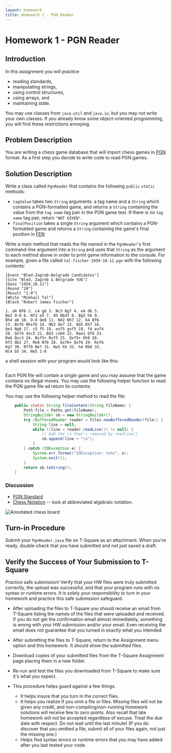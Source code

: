 ```yaml
---
layout: homework
title: Homework 1 - PGN Reader
---
```


# Homework 1 - PGN Reader

## Introduction

In this assignment you will practice

- reading standards,
- manipulating strings,
- using control structures,
- using arrays, and
- maintaining state.

You may use classes from `java.util` and `java.io`, but you may not write your own classes. If you already know some object-oriented programming, you will find these restrictions annoying.

## Problem Description

You are writing a chess game database that will import chess games in [PGN](http://www.saremba.de/chessgml/standards/pgn/pgn-complete.htm) format. As a first step you decide to write code to read PGN games.

## Solution Description

Write a class called `PgnReader` that contains the following `public` `static` methods:

- `tagValue` takes two `String` arguments: a tag name and a `String`  which contains a PGN-formatted game, and returns a `String` containing the value from the `tag name` tag pair in the PGN game text. If there is no `tag name` tag pair, return `"NOT GIVEN"`.
- `finalPosition` takes a single `String` argument which contains a PGN-formatted game and returns a `String` containing the game's final position in [FEN](http://www.saremba.de/chessgml/standards/pgn/pgn-complete.htm#c16.1)

Write a main method that reads the file named in the `PgnReader`'s first command-line argument into a `String` and uses that `String` as the argument to each method above in order to print game information to the console. For example, given a file called `tal-fischer-1959-10-11.pgn` with the following contents:

```pgn
[Event "Bled-Zagreb-Belgrade Candidates"]
[Site "Bled, Zagreb & Belgrade YUG"]
[Date "1959.10.11"]
[Round "20"]
[Result "1-0"]
[White "Mikhail Tal"]
[Black "Robert James Fischer"]

1. d4 Nf6 2. c4 g6 3. Nc3 Bg7 4. e4 d6 5.
Be2 O-O 6. Nf3 e5 7. d5 Nbd7 8. Bg5 h6 9.
Bh4 a6 10. O-O Qe8 11. Nd2 Nh7 12. b4 Bf6
13. Bxf6 Nhxf6 14. Nb3 Qe7 15. Qd2 Kh7 16.
Qe3 Ng8 17. c5 f5 18. exf5 gxf5 19. f4 exf4
20. Qxf4 dxc5 21. Bd3 cxb4 22. Rae1 Qf6 23.
Re6 Qxc3 24. Bxf5+ Rxf5 25. Qxf5+ Kh8 26.
Rf3 Qb2 27. Re8 Nf6 28. Qxf6+ Qxf6 29. Rxf6
Kg7 30. Rff8 Ne7 31. Na5 h5 32. h4 Rb8 33.
Nc4 b5 34. Ne5 1-0
```

a shell session with your program would look like this:

```sh
```

Each PGN file will contain a single game and you may assume that the game contains no illegal moves. You may use the following helper function to read the PGN game file ad return its contents:

You may use the following helper method to read the file:

```Java
    public static String fileContent(String fileName) {
        Path file = Paths.get(fileName);
        StringBuilder sb = new StringBuilder();
        try (BufferedReader reader = Files.newBufferedReader(file)) {
            String line = null;
            while ((line = reader.readLine()) != null) {
                // Add the \n that's removed by readline()
                sb.append(line + "\n");
            }
        } catch (IOException e) {
            System.err.format("IOException: %s%n", e);
            System.exit(1);
        }
        return sb.toString();
    }
```

### Discussion


- [PGN Standard](http://www.saremba.de/chessgml/standards/pgn/pgn-complete.htm)
- [Chess Notation](9http://www.chesscorner.com/tutorial/basic/notation/notate.htm) -- look at abbreviated algebraic notation.

![Annotated chess board](chess-board.jpg)

## Turn-in Procedure

Submit your `PgnReader.java` file on T-Square as an attachment.  When you're ready, double-check that you have submitted and not just saved a draft.

## Verify the Success of Your Submission to T-Square

Practice safe submission! Verify that your HW files were truly submitted correctly, the upload was successful, and that your program runs with no syntax or runtime errors. It is solely your responsibility to turn in your homework and practice this safe submission safeguard.

- After uploading the files to T-Square you should receive an email from T-Square listing the names of the files that were uploaded and received. If you do not get the confirmation email almost immediately, something is wrong with your HW submission and/or your email. Even receiving the email does not guarantee that you turned in exactly what you intended.
- After submitting the files to T-Square, return to the Assignment menu option and this homework. It should show the submitted files.
- Download copies of your submitted files from the T-Square Assignment page placing them in a new folder.
- Re-run and test the files you downloaded from T-Square to make sure it's what you expect.
- This procedure helps guard against a few things.

    - It helps insure that you turn in the correct files.
    - It helps you realize if you omit a file or files. Missing files will not be given any credit, and non-compiling/non-running homework solutions will receive few to zero points. Also recall that late homework will not be accepted regardless of excuse. Treat the due date with respect.  Do not wait until the last minute!
(If you do discover that you omitted a file, submit all of your files again, not just the missing one.)
    - Helps find syntax errors or runtime errors that you may have added after you last tested your code.

